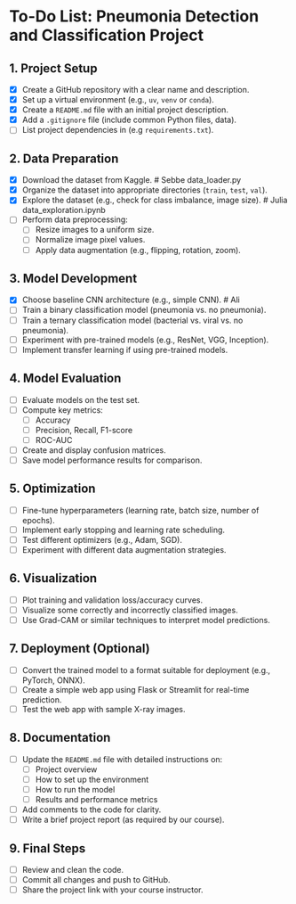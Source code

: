 # **To-Do List: Pneumonia Detection and Classification Project**

## **1. Project Setup**
- [X] Create a GitHub repository with a clear name and description.
- [X] Set up a virtual environment (e.g., `uv`, `venv` or `conda`).
- [X] Create a `README.md` file with an initial project description.
- [X] Add a `.gitignore` file (include common Python files, data).
- [ ] List project dependencies in (e.g `requirements.txt`).

## **2. Data Preparation**
- [X] Download the dataset from Kaggle. # Sebbe data_loader.py
- [X] Organize the dataset into appropriate directories (`train`, `test`, `val`).
- [X] Explore the dataset (e.g., check for class imbalance, image size). # Julia data_exploration.ipynb
- [ ] Perform data preprocessing: 
  - [ ] Resize images to a uniform size.
  - [ ] Normalize image pixel values.
  - [ ] Apply data augmentation (e.g., flipping, rotation, zoom).

## **3. Model Development**
- [X] Choose baseline CNN architecture (e.g., simple CNN). # Ali
- [ ] Train a binary classification model (pneumonia vs. no pneumonia).
- [ ] Train a ternary classification model (bacterial vs. viral vs. no pneumonia).
- [ ] Experiment with pre-trained models (e.g., ResNet, VGG, Inception).
- [ ] Implement transfer learning if using pre-trained models.

## **4. Model Evaluation**
- [ ] Evaluate models on the test set.
- [ ] Compute key metrics:
  - [ ] Accuracy
  - [ ] Precision, Recall, F1-score
  - [ ] ROC-AUC
- [ ] Create and display confusion matrices.
- [ ] Save model performance results for comparison.

## **5. Optimization**
- [ ] Fine-tune hyperparameters (learning rate, batch size, number of epochs).
- [ ] Implement early stopping and learning rate scheduling.
- [ ] Test different optimizers (e.g., Adam, SGD).
- [ ] Experiment with different data augmentation strategies.

## **6. Visualization**
- [ ] Plot training and validation loss/accuracy curves.
- [ ] Visualize some correctly and incorrectly classified images.
- [ ] Use Grad-CAM or similar techniques to interpret model predictions.

## **7. Deployment (Optional)**
- [ ] Convert the trained model to a format suitable for deployment (e.g., PyTorch, ONNX).
- [ ] Create a simple web app using Flask or Streamlit for real-time prediction.
- [ ] Test the web app with sample X-ray images.

## **8. Documentation**
- [ ] Update the `README.md` file with detailed instructions on:
  - [ ] Project overview
  - [ ] How to set up the environment
  - [ ] How to run the model
  - [ ] Results and performance metrics
- [ ] Add comments to the code for clarity.
- [ ] Write a brief project report (as required by our course).

## **9. Final Steps**
- [ ] Review and clean the code.
- [ ] Commit all changes and push to GitHub.
- [ ] Share the project link with your course instructor.
